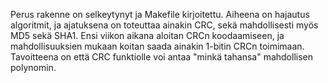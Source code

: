 Perus rakenne on selkeytynyt ja Makefile kirjoitettu. Aiheena on hajautus algoritmit, ja ajatuksena on toteuttaa ainakin CRC, sekä mahdollisesti myös MD5 sekä SHA1.
Ensi viikon aikana aloitan CRCn koodaamiseen, ja mahdollisuuksien mukaan koitan saada ainakin 1-bitin CRCn toimimaan. Tavoitteena on että CRC funktiolle voi antaa "minkä tahansa" mahdollisen polynomin.
